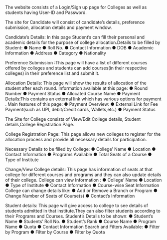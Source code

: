 The website consists of a Login/Sign up page for Colleges as well as students having User-ID and Password.

The site for Candidate will consist of candidate’s details, preference submission, allocation details and payment window.

Candidate’s Details: In this page Student’s can fill their personal and academic details for the purpose of college allocation.Details to be filled by Student:
●
Name
●
Roll No.
●
Contact Information
●
DOB
●
Academic Information
●
Address
●
Category
●
Nationality

Preference Submission :This page will have a list of different courses offered by colleges and students can add courses(in their respective colleges) in their preference list and submit it.

Allocation Details: This page will show the results of allocation of the student after each round.
Information available at this page:
●
Round Number
●
Payment Status
●
Allocated Course Name
●
Payment Details:This contains an external link which has various options for payment .
Main features of this page:
●
Payment Overview:
●
External Link for Fee Payment(such as UPI, debit/Credit cards, Wallets,etc.)
●
Payment Status

The Site for College consists of View/Edit College details, Student details,College Registration Page. 

College Registration Page: This page allows new colleges to register for the allocation process and provide all necessary details for participation.

Necessary Details to be filled by College:
●
College’ Name
●
Location
●
Contact Information
●
Programs Available
●
Total Seats of a Course
●
Type of Institute

Change/View College details: This page has information of seats at that college for different courses and programs and they can also update details of their college.
College can view Information :
●
College’ Name
●
Location
●
Type of Institute
●
Contact Information
●
Course-wise Seat Information
College can change details like:
●
Add or Remove a Branch or Program
●
Change Number of Seats of Course(s)
●
Contact’s Information

Student details: This page will give access to college to see details of students admitted in that institute.They can also filter students according to their Programs and Courses.
Student’s Details to be shown:
●
Student’s Name
●
Students’ Roll No.
●
Student’s Rank
●
Course Name
●
Program Name
●
Quota
●
Contact Information
Search and Filters Available:
●
Filter by Program
●
Filter by Course
●
Filter by Quota
